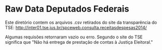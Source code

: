 # Raw Data Deputados Federais

Este diretório contem os arquivos .csv retirados do site da transparência do
TSE: http://inter01.tse.jus.br/spceweb.consulta.receitasdespesas2014/

Algumas requisões retornaram vazio ou erro. Segundo o site do TSE significa que
"Não há entrega de prestação de contas à Justiça Eleitoral."
